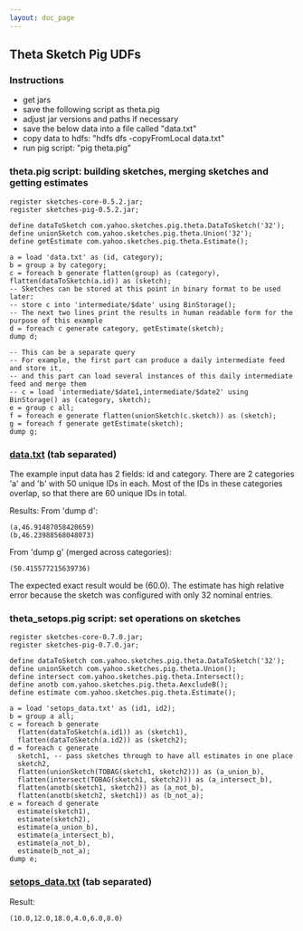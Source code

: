 ```yaml
---
layout: doc_page
---
```


## Theta Sketch Pig UDFs

### Instructions

* get jars
* save the following script as theta.pig
* adjust jar versions and paths if necessary
* save the below data into a file called "data.txt"
* copy data to hdfs: "hdfs dfs -copyFromLocal data.txt"
* run pig script: "pig theta.pig"

### theta.pig script: building sketches, merging sketches and getting estimates

    register sketches-core-0.5.2.jar;
    register sketches-pig-0.5.2.jar;

    define dataToSketch com.yahoo.sketches.pig.theta.DataToSketch('32');
    define unionSketch com.yahoo.sketches.pig.theta.Union('32');
    define getEstimate com.yahoo.sketches.pig.theta.Estimate();

    a = load 'data.txt' as (id, category);
    b = group a by category;
    c = foreach b generate flatten(group) as (category), flatten(dataToSketch(a.id)) as (sketch);
    -- Sketches can be stored at this point in binary format to be used later:
    -- store c into 'intermediate/$date' using BinStorage();
    -- The next two lines print the results in human readable form for the purpose of this example
    d = foreach c generate category, getEstimate(sketch);
    dump d;

    -- This can be a separate query
    -- For example, the first part can produce a daily intermediate feed and store it,
    -- and this part can load several instances of this daily intermediate feed and merge them
    -- c = load 'intermediate/$date1,intermediate/$date2' using BinStorage() as (category, sketch);
    e = group c all;
    f = foreach e generate flatten(unionSketch(c.sketch)) as (sketch);
    g = foreach f generate getEstimate(sketch);
    dump g;

### [data.txt]({{site.docs_dir}}/Theta/data.txt) (tab separated)

The example input data has 2 fields: id and category.
There are 2 categories 'a' and 'b' with 50 unique IDs in each.
Most of the IDs in these categories overlap, so that there are 60 unique IDs in total.

Results:
From 'dump d':

    (a,46.91487058420659)
    (b,46.23988568048073)

From 'dump g' (merged across categories):

    (50.415577215639736)

The expected exact result would be (60.0). The estimate has high relative error because the sketch was configured with only 32 nominal entries.

### theta_setops.pig script: set operations on sketches

    register sketches-core-0.7.0.jar;
    register sketches-pig-0.7.0.jar;

    define dataToSketch com.yahoo.sketches.pig.theta.DataToSketch('32');
    define unionSketch com.yahoo.sketches.pig.theta.Union();
    define intersect com.yahoo.sketches.pig.theta.Intersect();
    define anotb com.yahoo.sketches.pig.theta.AexcludeB();
    define estimate com.yahoo.sketches.pig.theta.Estimate();

    a = load 'setops_data.txt' as (id1, id2);
    b = group a all;
    c = foreach b generate
      flatten(dataToSketch(a.id1)) as (sketch1),
      flatten(dataToSketch(a.id2)) as (sketch2);
    d = foreach c generate
      sketch1, -- pass sketches through to have all estimates in one place 
      sketch2,
      flatten(unionSketch(TOBAG(sketch1, sketch2))) as (a_union_b),
      flatten(intersect(TOBAG(sketch1, sketch2))) as (a_intersect_b),
      flatten(anotb(sketch1, sketch2)) as (a_not_b),
      flatten(anotb(sketch2, sketch1)) as (b_not_a);
    e = foreach d generate
      estimate(sketch1),
      estimate(sketch2),
      estimate(a_union_b),
      estimate(a_intersect_b),
      estimate(a_not_b),
      estimate(b_not_a);
    dump e;

### [setops_data.txt]({{site.docs_dir}}/Theta/setops_data.txt) (tab separated)

Result:

    (10.0,12.0,18.0,4.0,6.0,8.0)
